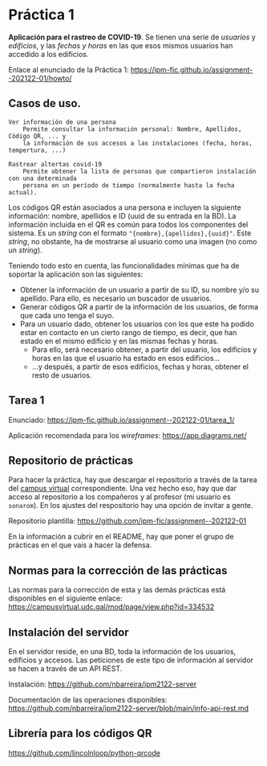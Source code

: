 
# Práctica 1

**Aplicación para el rastreo de COVID-19**. Se tienen una serie de *usuarios* y *edificios*, y las *fechas y horas* en las que esos mismos usuarios han accedido a los edificios. 

Enlace al enunciado de la Práctica 1: <https://ipm-fic.github.io/assignment--202122-01/howto/>


## Casos de uso.

```text
Ver información de una persona
	Permite consultar la información personal: Nombre, Apellidos, Código QR, ... y
	la información de sus accesos a las instalaciones (fecha, horas, tempertura, ...)
	
Rastrear altertas covid-19
    Permite obtener la lista de personas que compartieron instalación con una determinada
	persona en un período de tiempo (normalmente hasta la fecha actual).
```

Los códigos QR están asociados a una persona e incluyen la siguiente información: nombre, apellidos e ID (uuid de su entrada en la BD). La información incluida en el QR es común para todos los componentes del sistema. Es un *string* con el formato `"{nombre},{apellidos},{uuid}"`. Este *string*, no obstante, ha de mostrarse al usuario como una imagen (no como un *string*).


Teniendo todo esto en cuenta, las funcionalidades mínimas que ha de soportar la aplicación son las siguientes:

- Obtener la información de un usuario a partir de su ID, su nombre y/o su apellido. Para ello, es necesario un buscador de usuarios.
- Generar códigos QR a partir de la información de los usuarios, de forma que cada uno tenga el suyo.
- Para un usuario dado, obtener los usuarios con los que este ha podido estar en contacto en un cierto rango de tiempo, es decir, que han estado en el mismo edificio y en las mismas fechas y horas.
  * Para ello, será necesario obtener, a partir del usuario, los edificios y horas en las que el usuario ha estado en esos edificios...
  * ...y después, a partir de esos edificios, fechas y horas, obtener el resto de usuarios.

## Tarea 1

Enunciado: <https://ipm-fic.github.io/assignment--202122-01/tarea_1/>

Aplicación recomendada para los _wireframes_: <https://app.diagrams.net/>


## Repositorio de prácticas

Para hacer la práctica, hay que descargar el repositorio a través de la tarea del [campus virtual](https://campusvirtual.udc.gal/course/view.php?id=14842) correspondiente. Una vez hecho eso, hay que dar acceso al repositorio a los compañeros y al profesor (mi usuario es `sonarom`). En los ajustes del respositorio hay una opción de invitar a gente.

Repositorio plantilla: <https://github.com/ipm-fic/assignment--202122-01>

En la información a cubrir en el README, hay que poner el grupo de prácticas en el que vais a hacer la defensa.


## Normas para la corrección de las prácticas

Las normas para la corrección de esta y las demás prácticas está disponibles en el siguiente enlace: <https://campusvirtual.udc.gal/mod/page/view.php?id=334532>


## Instalación del servidor

En el servidor reside, en una BD, toda la información de los usuarios, edificios y accesos. Las peticiones de este tipo de información al servidor se hacen a través de un API REST.

Instalación: <https://github.com/nbarreira/ipm2122-server>

Documentación de las operaciones disponibles: <https://github.com/nbarreira/ipm2122-server/blob/main/info-api-rest.md>


## Librería para los códigos QR

<https://github.com/lincolnloop/python-qrcode>
